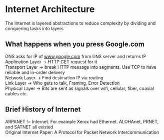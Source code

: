 
# Internet Architecture
The Internet is layered abstractions to reduce complexity by dividing and conquering tasks into layers
## What happens when you press Google.com
DNS asks for IP of www.google.com from DNS server and returns IP 
<br>
Application Layer   -> HTTP GET request for it
<br>
Transport Layer     -> break HTTP message into segments. Use TCP to have reliable and in-order delivery
<br>
Network Layer       -> Find destination IP via routing
<br>
Link Layer          -> Who gets to talk, Framing, Error Detection
<br>
Physical Layer      -> Bits are sent as signals over wifi, cellular, fiber, coaxial cables etc.

## Brief History of Internet
ARPANET != Internet. For example Xerox had Ethernet. ALOHAnet, PRNET, and SATNET all existed
<br>
Original Internet Paper: A Protocol for Packet Network Intercommunication